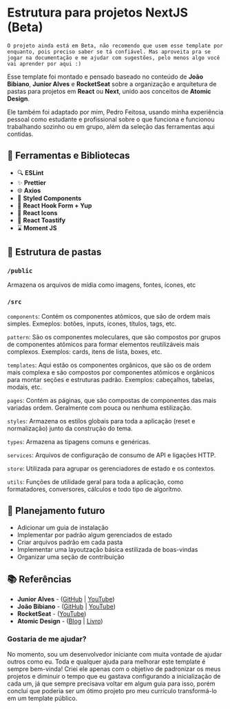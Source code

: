 # Estrutura para projetos NextJS (Beta)

```
O projeto ainda está em Beta, não recomendo que usem esse template por enquanto, pois preciso saber se tá confiável. Mas aproveita pra se jogar na documentação e me ajudar com sugestões, pelo menos algo você vai aprender por aqui :)
```

Esse template foi montado e pensado baseado no conteúdo de **João Bibiano**, **Junior Alves** e **RocketSeat** sobre a organização e arquitetura de pastas para projetos em **React** ou **Next**, unido aos conceitos de **Atomic Design**.

Ele também foi adaptado por mim, Pedro Feitosa, usando minha experiência pessoal como estudante e profissional sobre o que funciona e funcionou trabalhando sozinho ou em grupo, além da seleção das ferramentas aqui contidas.

## 🧱 Ferramentas e Bibliotecas

* 🔍 **ESLint**
* ✨ **Prettier**
* 🌐 **Axios**
* 💅 **Styled Components**
* 📑 **React Hook Form + Yup**
* 🎨 **React Icons**
* 🍞 **React Toastify**
* ⌛ **Moment JS**

## 📁 Estrutura de pastas

### `/public`

Armazena os arquivos de mídia como imagens, fontes, ícones, etc

### `/src`

`components`: Contém os componentes atômicos, que são de ordem mais simples. Exmeplos: botões, inputs, ícones, títulos, tags, etc.

`pattern`: São os componentes moleculares, que são compostos por grupos de componentes atômicos para formar elementos reutilizáveis mais complexos. Exemplos: cards, itens de lista, boxes, etc.

`templates`: Aqui estão os componentes orgânicos, que são os de ordem mais complexa e são compostos por componentes atômicos e orgânicos para montar seções e estruturas padrão. Exemplos: cabeçalhos, tabelas, modais, etc.

`pages`: Contém as páginas, que são compostas de componentes das mais variadas ordem. Geralmente com pouca ou nenhuma estilização.

`styles`: Armazena os estilos globais para toda a aplicação (reset e normalização) junto da construção do tema.

`types`: Armazena as tipagens comuns e genéricas.

`services`: Arquivos de configuração de consumo de API e ligações HTTP.

`store`: Utilizada para agrupar os gerenciadores de estado e os contextos.

`utils`: Funções de utilidade geral para toda a aplicação, como formatadores, conversores, cálculos e todo tipo de algorítmo.

## 🚀 Planejamento futuro

* Adicionar um guia de instalação
* Implementar por padrão algum gerenciados de estado
* Criar arquivos padrão em cada pasta
* Implementar uma layoutzação básica estilizada de boas-vindas
* Organizar uma seção de contribuição

## 📚 Referências

* **Junior Alves** - ([GitHub](https://github.com/jjunior96) | [YouTube](https://www.youtube.com/@devjunioralves))
* **João Bibiano** - ([GitHub](https://github.com/joaobibiano) | [YouTube](https://www.youtube.com/@joaobibiano))
* **RocketSeat** - ([YouTube](https://www.youtube.com/@rocketseat))
* **Atomic Design** - ([Blog](https://bradfrost.com/blog/post/atomic-web-design/) | [Livro](https://atomicdesign.bradfrost.com/))

### Gostaria de me ajudar?

No momento, sou um desenvolvedor iniciante com muita vontade de ajudar outros como eu. Toda e qualquer ajuda para melhorar este template é sempre bem-vinda! Criei ele apenas com o objetivo de padronizar os meus projetos e diminuir o tempo que eu gastava configurando a inicialização de cada um, já que sempre precisava voltar em algum guia para isso, porém concluí que poderia ser um ótimo projeto pro meu currículo transformá-lo em um template público.
